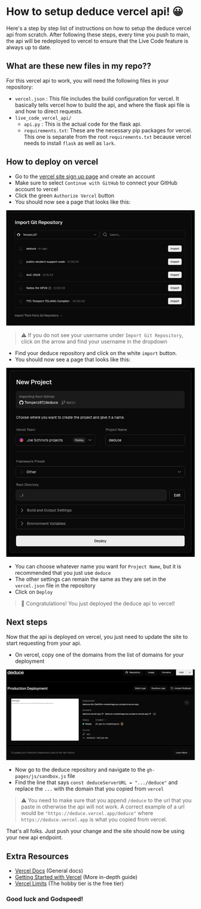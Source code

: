 # How to setup deduce vercel api! 😀

Here's a step by step list of instructions on how to setup the deduce vercel api from scratch. After following these steps, every time you push to main, the api will be redeployed to vercel to ensure that the Live Code feature is always up to date.

## What are these new files in my repo??

For this vercel api to work, you will need the following files in your repository:

- `vercel.json` : This file includes the build configuration for vercel. It basically tells vercel how to build the api, and where the flask api file is and how to direct requests.
- `live_code_vercel_api/`
    - `api.py` : This is the actual code for the flask api. 
    - `requirements.txt`: These are the necessary pip packages for vercel. This one is separate from the root `requirements.txt` because vercel needs to install `flask` as well as `lark`.

## How to deploy on vercel

- Go to the [vercel site sign up page](https://vercel.com/signup) and create an account
- Make sure to select `Continue with GitHub` to connect your GitHub account to vercel
- Click the green `Authorize Vercel` button
- You should now see a page that looks like this:

![alt text](image-1.png)

> ⚠️ If you do not see your username under `Import Git Repository`, click on the arrow and find your username in the dropdown

- Find your deduce repository and click on the white `import` button.
- You should now see a page that looks like this:

![](image.png)

- You can choose whatever name you want for `Project Name`, but it is recommended that you just use `deduce`
- The other settings can remain the same as they are set in the `vercel.json` file in the repository
- Click on `Deploy`


> 🎉 Congratulations! You just deployed the deduce api to vercel!

## Next steps

Now that the api is deployed on vercel, you just need to update the site to start requesting from your api.

- On vercel, copy one of the domains from the list of domains for your deployment

![alt text](image-3.png)

- Now go to the deduce repository and navigate to the `gh-pages/js/sandbox.js` file
- Find the line that says `const deduceServerURL = ".../deduce"` and replace the `...` with the domain that you copied from `vercel`

> ⚠️ You need to make sure that you append `/deduce` to the url that you paste in otherwise the api will not work. A correct example of a url would be `"https://deduce.vercel.app/deduce"` where `https://deduce.vercel.app` is what you copied from vercel.

That's all folks. Just push your change and the site should now be using your new api endpoint.

## Extra Resources

- [Vercel Docs](https://vercel.com/docs) (General docs)
- [Getting Started with Vercel](https://vercel.com/docs/getting-started-with-vercel) (More in-depth guide)
- [Vercel Limits](https://vercel.com/docs/limits/overview) (The hobby tier is the free tier)


### Good luck and Godspeed!
